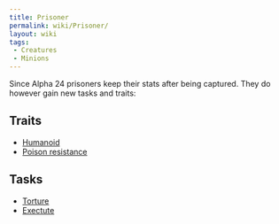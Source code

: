```yaml
---
title: Prisoner
permalink: wiki/Prisoner/
layout: wiki
tags:
 - Creatures
 - Minions
---
```


Since Alpha 24 prisoners keep their stats after being captured. They do
however gain new tasks and traits:

Traits
------

-   [Humanoid](/wiki/Traits#Humanoid "wikilink")
-   [Poison resistance](/wiki/Traits#Poison_Resistance "wikilink")

Tasks
-----

-   [Torture](:Torture_Room "wikilink")
-   [Exectute](:Installations#Prisoner_Head "wikilink")

